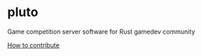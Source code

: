 pluto
=====

Game competition server software for Rust gamedev community

[How to contribute](https://github.com/PistonDevelopers/piston/blob/master/CONTRIBUTING.md)
